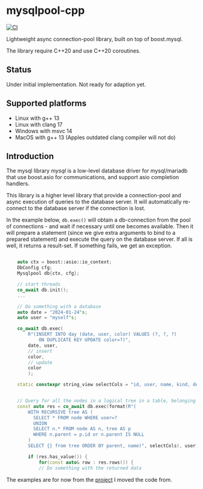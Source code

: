 # mysqlpool-cpp

[![CI](https://github.com/jgaa/mysqlpool-cpp/actions/workflows/ci.yaml/badge.svg)](https://github.com/jgaa/mysqlpool-cpp/actions/workflows/ci.yaml)

Lightweight async connection-pool library, built on top of boost.mysql.

The library require C++20 and use C++20 coroutines.

## Status
Under initial implementation. Not ready for adaption yet.

## Supported platforms

- Linux with g++ 13
- Linux with clang 17
- Windows with msvc 14
- MacOS with g++ 13 (Apples outdated clang compiler will not do)

## Introduction

The mysql library *mysql* is a low-level database driver for mysql/mariadb
that use boost.asio for communications, and support asio completion handlers.

This library is a higher level library that provide a connection-pool and
async execution of queries to the database server. It will automatically
re-connect to the database server if the connection is lost.

In the example below, `db.exec()` will obtain a db-connection from the pool
of connections - and wait if necessary until one becomes available.
Then it will prepare a statement (since we give extra arguments to bind
to a prepared statement) and execute the query on the database server. If all
is well, it returns a result-set. If something fails, we get an exception.

```C++

    auto ctx = boost::asio::io_context;
    DbConfig cfg;
    Mysqlpool db{ctx, cfg};

    // start threads
    co_await db.init();
    ...

    // Do something with a database
    auto date = "2024-01-24"s;
    auto user = "myself"s;

    co_await db.exec(
        R"(INSERT INTO day (date, user, color) VALUES (?, ?, ?)
            ON DUPLICATE KEY UPDATE color=?)",
        date, user,
        // insert
        color,
        // update
        color
        );

    static constexpr string_view selectCols = "id, user, name, kind, descr, active, parent, version";


    // Query for all the nodes in a logical tree in a table, belonging to user
    const auto res = co_await db.exec(format(R"(
        WITH RECURSIVE tree AS (
          SELECT * FROM node WHERE user=?
          UNION
          SELECT n.* FROM node AS n, tree AS p
          WHERE n.parent = p.id or n.parent IS NULL
        )
        SELECT {} from tree ORDER BY parent, name)", selectCols), user);

        if (res.has_value()) {
            for(const auto& row : res.rows()) {
            // Do something with the returned data

```

The examples are for now from the [project](https://github.com/jgaa/next-app) I moved the code from.

